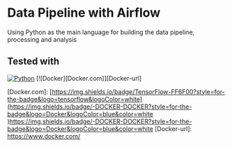 # Data Pipeline with Airflow

Using Python as the main language for building the data pipeline, processing and analysis

## Tested with

[![Python][Python.com]][Python-url]
[![Docker][Docker.com]][Docker-url]

<!-- MARKDOWN LINKS & IMAGES -->
[Python.com]: https://img.shields.io/badge/Python-3776AB?style=for-the-badge&logo=python&logoColor=white
[Python-url]: https://www.python.org/
[Docker.com]: [https://img.shields.io/badge/TensorFlow-FF6F00?style=for-the-badge&logo=tensorflow&logoColor=white](https://img.shields.io/badge/-DOCKER-DOCKER?style=for-the-badge&logo=Docker&logoColor=blue&color=white
)https://img.shields.io/badge/-DOCKER-DOCKER?style=for-the-badge&logo=Docker&logoColor=blue&color=white
[Docker-url]: https://www.docker.com/
